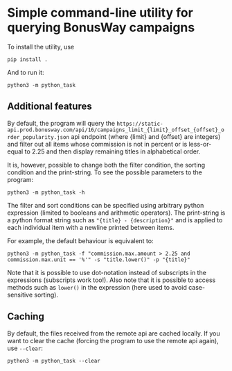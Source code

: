 # Simple command-line utility for querying BonusWay campaigns

To install the utility, use

```
pip install .
```

And to run it:

```
python3 -m python_task
```

## Additional features

By default, the program will query the `https://static-api.prod.bonusway.com/api/16/campaigns_limit_{limit}_offset_{offset}_order_popularity.json` api endpoint (where {limit} and {offset} are integers)
and filter out all items whose commission is not in percent or is less-or-equal to 2.25 and
then display remaining titles in alphabetical order.

It is, however, possible to change both the filter condition, the sorting condition
and the print-string. To see the possible parameters to the program:


```
python3 -m python_task -h
```

The filter and sort conditions can be specified using arbitrary python expression (limited to booleans and arithmetic operators).
The print-string is a python format string such as `"{title} - {description}"` and is
applied to each individual item with a newline printed between items.

For example, the default behaviour is equivalent to:

```
python3 -m python_task -f "commission.max.amount > 2.25 and commission.max.unit == '%'" -s "title.lower()" -p "{title}"
```

Note that it is possible to use dot-notation instead of subscripts in the expressions (subscripts work too!).
Also note that it is possible to access methods such as `lower()` in the expression (here used to avoid case-sensitive sorting).
## Caching

By default, the files received from the remote api are cached locally. If you want to clear the 
cache (forcing the program to use the remote api again), use `--clear`:

```
python3 -m python_task --clear
```

